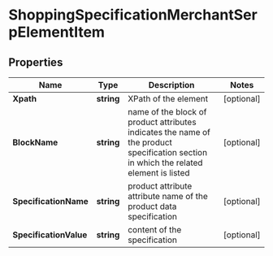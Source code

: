 # ShoppingSpecificationMerchantSerpElementItem


## Properties

| Name | Type | Description | Notes |
|------------ | ------------- | ------------- | -------------|
**Xpath** | **string** | XPath of the element |[optional]|
**BlockName** | **string** | name of the block of product attributes<br>indicates the name of the product specification section in which the related element is listed |[optional]|
**SpecificationName** | **string** | product attribute<br>attribute name of the product data specification |[optional]|
**SpecificationValue** | **string** | content of the specification |[optional]|